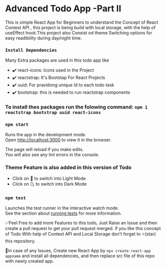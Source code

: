 # Advanced Todo App -Part II

This is simple React App for Beginners to understand the Concept of React Context API , this project is being build with local storage, with the help of useEffect hook.This project also Consist od theme Switching options for easy readibility during day/night time.
### `Install Dependencies`

Many Extra packages are used in this todo app like
- ✔️ react-icons: Icons used in the Project 
- ✔️ reactstrap: It's Bootstap For React Projects
- ✔️ uuid: For pravidong unique Id to each todo task
- ✔️ bootstrap: this is needed to run reactstrap components

### To install thes packages run the folowing command:   `npm i reactstrap bootstrap uuid react-icons`

### `npm start`

Runs the app in the development mode.\
Open [http://localhost:3000](http://localhost:3000) to view it in the browser.

The page will reload if you make edits.\
You will also see any lint errors in the console.

### Theme Feature is also added in this version of Todo

- Click on 🔆 to switch into Light Mode 
- Click on 🌜  to switch into Dark Mode

### `npm test`

Launches the test runner in the interactive watch mode.\
See the section about [running tests](https://facebook.github.io/create-react-app/docs/running-tests) for more information.

✅Feel Free to add more Features to this todo, Just Raise an Issue and then create a pull request to get your pull request merged. if you like this concept of Todo With help of Context API and Local Storage don't forget to ⭐(star) this repository.

🚩In case of any Issues, Create new React App by `npx create-react-app appname` and install all dependencies, and then replace src file of this repo with newly created app.


